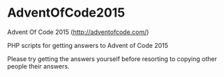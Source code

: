 # AdventOfCode2015
Advent Of Code 2015 (http://adventofcode.com/)

PHP scripts for getting answers to Advent of Code 2015

Please try getting the answers yourself before resorting to copying other people their answers.